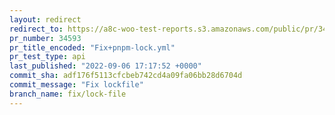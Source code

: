 ```yaml
---
layout: redirect
redirect_to: https://a8c-woo-test-reports.s3.amazonaws.com/public/pr/34593/api/index.html
pr_number: 34593
pr_title_encoded: "Fix+pnpm-lock.yml"
pr_test_type: api
last_published: "2022-09-06 17:17:52 +0000"
commit_sha: adf176f5113cfcbeb742cd4a09fa06bb28d6704d
commit_message: "Fix lockfile"
branch_name: fix/lock-file
---
```

